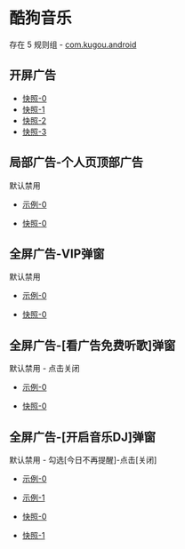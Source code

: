 # 酷狗音乐

存在 5 规则组 - [com.kugou.android](/src/apps/com.kugou.android.ts)

## 开屏广告

- [快照-0](https://i.gkd.li/i/12775410)
- [快照-1](https://i.gkd.li/i/13426030)
- [快照-2](https://i.gkd.li/i/13468987)
- [快照-3](https://i.gkd.li/i/14606816)

## 局部广告-个人页顶部广告

默认禁用

- [示例-0](https://m.gkd.li/87047583/9e150986-2103-4130-a12f-12ed2b07ef90)

- [快照-0](https://i.gkd.li/i/13558426)

## 全屏广告-VIP弹窗

默认禁用

- [示例-0](https://m.gkd.li/87047583/84c1379f-5eb1-4982-b27b-35e267594101)

- [快照-0](https://i.gkd.li/i/13548005)

## 全屏广告-[看广告免费听歌]弹窗

默认禁用 - 点击关闭

- [示例-0](https://m.gkd.li/57941037/dfd70c7c-3200-493e-9afa-404de5fcd2ff)

- [快照-0](https://i.gkd.li/i/14722104)

## 全屏广告-[开启音乐DJ]弹窗

默认禁用 - 勾选[今日不再提醒]-点击[关闭]

- [示例-0](https://m.gkd.li/57941037/69f564e9-464a-488b-a181-f1085176b49f)
- [示例-1](https://m.gkd.li/57941037/69f564e9-464a-488b-a181-f1085176b49f)

- [快照-0](https://i.gkd.li/i/14722457)
- [快照-1](https://i.gkd.li/i/14722457)
